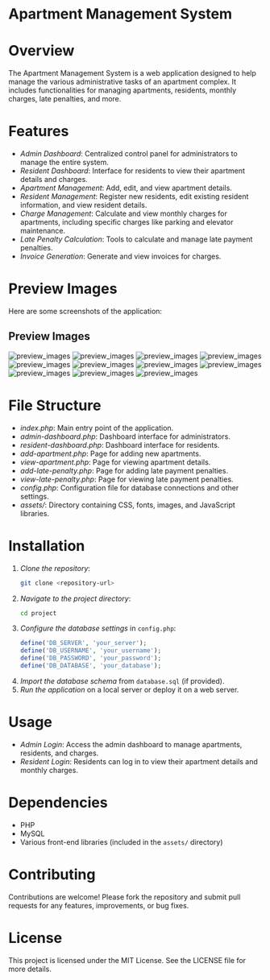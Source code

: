 # Apartment Management System

# Overview
The Apartment Management System is a web application designed to help manage the various administrative tasks of an apartment complex. It includes functionalities for managing apartments, residents, monthly charges, late penalties, and more.

# Features
- *Admin Dashboard*: Centralized control panel for administrators to manage the entire system.
- *Resident Dashboard*: Interface for residents to view their apartment details and charges.
- *Apartment Management*: Add, edit, and view apartment details.
- *Resident Management*: Register new residents, edit existing resident information, and view resident details.
- *Charge Management*: Calculate and view monthly charges for apartments, including specific charges like parking and elevator maintenance.
- *Late Penalty Calculation*: Tools to calculate and manage late payment penalties.
- *Invoice Generation*: Generate and view invoices for charges.

# Preview Images
Here are some screenshots of the application:

## Preview Images
![preview_images](preview-images/1.png)
![preview_images](preview-images/2.png)
![preview_images](preview-images/3.png)
![preview_images](preview-images/4.png)
![preview_images](preview-images/4.png)
![preview_images](preview-images/5.png)
![preview_images](preview-images/6.png)
![preview_images](preview-images/7.png)
![preview_images](preview-images/8.png)
![preview_images](preview-images/9.png)
![preview_images](preview-images/10.png)


# File Structure
- *index.php*: Main entry point of the application.
- *admin-dashboard.php*: Dashboard interface for administrators.
- *resident-dashboard.php*: Dashboard interface for residents.
- *add-apartment.php*: Page for adding new apartments.
- *view-apartment.php*: Page for viewing apartment details.
- *add-late-penalty.php*: Page for adding late payment penalties.
- *view-late-penalty.php*: Page for viewing late payment penalties.
- *config.php*: Configuration file for database connections and other settings.
- *assets/*: Directory containing CSS, fonts, images, and JavaScript libraries.

# Installation
1. *Clone the repository*:
    ```bash
    git clone <repository-url>
    ```
2. *Navigate to the project directory*:
    ```bash
    cd project
    ```
3. *Configure the database settings* in `config.php`:
    ```php
    define('DB_SERVER', 'your_server');
    define('DB_USERNAME', 'your_username');
    define('DB_PASSWORD', 'your_password');
    define('DB_DATABASE', 'your_database');
    ```
4. *Import the database schema* from `database.sql` (if provided).
5. *Run the application* on a local server or deploy it on a web server.

# Usage
- *Admin Login*: Access the admin dashboard to manage apartments, residents, and charges.
- *Resident Login*: Residents can log in to view their apartment details and monthly charges.

# Dependencies
- PHP
- MySQL
- Various front-end libraries (included in the `assets/` directory)

# Contributing
Contributions are welcome! Please fork the repository and submit pull requests for any features, improvements, or bug fixes.

# License
This project is licensed under the MIT License. See the LICENSE file for more details.
